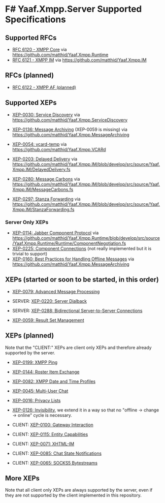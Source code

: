 # F# Yaaf.Xmpp.Server Supported Specifications

## Supported RFCs

- [RFC 6120 - XMPP Core](http://xmpp.org/rfcs/rfc6120.html) via https://github.com/matthid/Yaaf.Xmpp.Runtime
- [RFC 6121 - XMPP IM](http://xmpp.org/rfcs/rfc6121.html) via https://github.com/matthid/Yaaf.Xmpp.IM

## RFCs (planned)

- [RFC 6122 - XMPP AF (planned)](http://xmpp.org/rfcs/rfc6122.html)

## Supported XEPs

- [XEP-0030: Service Discovery](http://xmpp.org/extensions/xep-0030.html) via https://github.com/matthid/Yaaf.Xmpp.ServiceDiscovery
- [XEP-0136: Message Archiving](http://xmpp.org/extensions/xep-0136.html) (XEP-0059 is missing) via https://github.com/matthid/Yaaf.Xmpp.MessageArchiving
- [XEP-0054: vcard-temp](http://xmpp.org/extensions/xep-0054.html) via https://github.com/matthid/Yaaf.Xmpp.VCARd

- [XEP-0203: Delayed Delivery](http://xmpp.org/extensions/xep-0203.html) via https://github.com/matthid/Yaaf.Xmpp.IM/blob/develop/src/source/Yaaf.Xmpp.IM/DelayedDelivery.fs
- [XEP-0280: Message Carbons](http://xmpp.org/extensions/xep-0280.html) via https://github.com/matthid/Yaaf.Xmpp.IM/blob/develop/src/source/Yaaf.Xmpp.IM/MessageCarbons.fs
- [XEP-0297: Stanza Forwarding](http://xmpp.org/extensions/xep-0297.html) via https://github.com/matthid/Yaaf.Xmpp.IM/blob/develop/src/source/Yaaf.Xmpp.IM/StanzaForwarding.fs

### Server Only XEPs

- [XEP-0114: Jabber Component Protocol](http://xmpp.org/extensions/xep-0114.html) via https://github.com/matthid/Yaaf.Xmpp.Runtime/blob/develop/src/source/Yaaf.Xmpp.Runtime/Runtime/ComponentNegotiation.fs
- [XEP-0225: Component Connections](http://xmpp.org/extensions/xep-0225.html) (not really implemented but it is trivial to support)
- [XEP-0160: Best Practices for Handling Offline Messages](http://xmpp.org/extensions/xep-0160.html) via https://github.com/matthid/Yaaf.Xmpp.MessageArchiving

## XEPs (started or soon to be started, in this order)

- [XEP-0079: Advanced Message Processing](http://xmpp.org/extensions/xep-0079.html)

- SERVER: [XEP-0220: Server Dialback](http://xmpp.org/extensions/xep-0220.html)
- SERVER: [XEP-0288: Bidirectional Server-to-Server Connections](http://xmpp.org/extensions/xep-0288.html)

- [XEP-0059: Result Set Management](http://xmpp.org/extensions/xep-0059.html)

## XEPs (planned)

Note that the "CLIENT:" XEPs are client only XEPs and therefore already supported by the server.

- [XEP-0199: XMPP Ping](http://xmpp.org/extensions/xep-0199.html)
- [XEP-0144: Roster Item Exchange](http://xmpp.org/extensions/xep-0144.html)
- [XEP-0082: XMPP Date and Time Profiles](http://xmpp.org/extensions/xep-0082.html)
- [XEP-0045: Multi-User Chat](http://xmpp.org/extensions/xep-0045.html)
- [XEP-0016: Privacy Lists](http://xmpp.org/extensions/xep-0016.html)
- [XEP-0126: Invisibility](http://xmpp.org/extensions/xep-0126.html), we extend it in a way so that no "offline -> change -> online" cycle is necessary.

- CLIENT: [XEP-0100: Gateway Interaction](http://xmpp.org/extensions/xep-0100.html)
- CLIENT: [XEP-0115: Entity Capabilities](http://xmpp.org/extensions/xep-0115.html)
- CLIENT: [XEP-0071: XHTML-IM](http://xmpp.org/extensions/xep-0071.html)
- CLIENT: [XEP-0085: Chat State Notifications](http://xmpp.org/extensions/xep-0085.html)
- CLIENT: [XEP-0065: SOCKS5 Bytestreams](http://xmpp.org/extensions/xep-0065.html)


## More XEPs

Note that all client only XEPs are always supported by the server, even if they are not supported by the client implemented in this repository.

